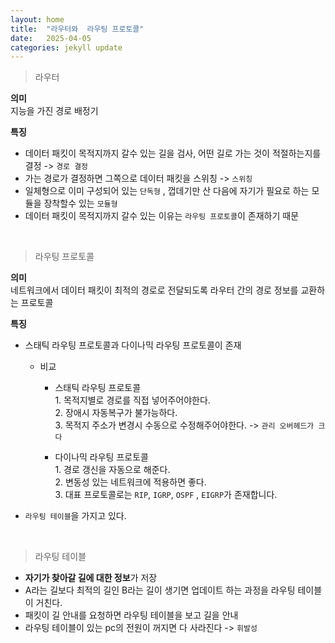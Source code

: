 ```yaml
---
layout: home
title:  "라우터와  라우팅 프로토콜"
date:   2025-04-05 
categories: jekyll update
---
```


> 라우터

**의미** <br>
지능을 가진 경로 배정기 

**특징**
<br>
  * 데이터 패킷이 목적지까지 갈수 있는 길을 검사, 어떤 길로 가는 것이 적절하는지를 결정 -> `경로 결정` <br>
  * 가는 경로가 결정하면 그쪽으로 데이터 패킷을 스위칭 -> `스위칭`
  * 일체형으로 이미 구성되어 있는  `단독형` , 껍데기만 산 다음에 자기가 필요로 하는 모듈을 장착할수 있는 `모듈형`
  * 데이터 패킷이 목적지까지 갈수 있는 이유는 `라우팅 프로토콜`이 존재하기 때문
<br>


 > 라우팅 프로토콜

  **의미**    <br>
   네트워크에서 데이터 패킷이 최적의 경로로 전달되도록 라우터 간의 경로 정보를 교환하는 프로토콜


  **특징** <br>
  * 스태틱 라우팅 프로토콜과  다이나믹 라우팅 프로토콜이 존재
     * 비교   
       
       * 스태틱 라우팅 프로토콜 <br>
              1. 목적지별로 경로를 직접 넣어주어야한다. <br>
              2. 장애시 자동복구가 불가능하다. <br>
              3. 목적지 주소가 변경시 수동으로 수정해주어야한다. -> `관리 오버헤드가 크다` <br>
        
       * 다이나믹 라우팅 프로토콜 <br>
              1. 경로 갱신을 자동으로 해준다. <br> 
              2. 변동성 있는 네트워크에 적용하면 좋다. <br> 
              3. 대표 프로토콜로는 `RIP`, `IGRP`, `OSPF` , `EIGRP`가 존재합니다. <br>
     
     
* `라우팅 테이블`을 가지고 있다.
<br>

> 라우팅 테이블
    
  * **자기가 찾아갈 길에 대한 정보**가 저장 <br>
  * A라는 길보다 최적의 길인 B라는 길이 생기면 업데이트 하는 과정을 라우팅 테이블이 거친다. <br>
  * 패킷이 길 안내를 요청하면 라우팅 테이블을 보고 길을 안내 <br>
  * 라우팅 테이블이 있는 pc의 전원이 꺼지면 다 사라진다 -> `휘발성`


    
    

  

